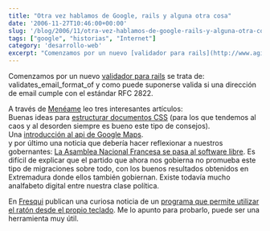 ```yaml
---
title: "Otra vez hablamos de Google, rails y alguna otra cosa"
date: '2006-11-27T10:46:00+00:00'
slug: '/blog/2006/11/otra-vez-hablamos-de-google-rails-y-alguna-otra-cosa'
tags: ["google", "historias", "Internet"]
category: 'desarrollo-web'
excerpt: "Comenzamos por un nuevo [validador para rails](http://www.agilewebdevelopment.com/plugins/validates_email_format_of) se trata de: validates\_email\_format\_of y como puede suponerse valida si una direc..."
---
```

Comenzamos por un nuevo [validador para rails](http://www.agilewebdevelopment.com/plugins/validates_email_format_of) se trata de: validates\_email\_format\_of y como puede suponerse valida si una dirección de email cumple con el estándar RFC 2822.

A través de [Menéame](http://www.meneame.com) leo tres interesantes artículos:  
Buenas ideas para [estructurar documentos CSS](http://friendlybit.com/css/how-to-structure-large-css-files/) (para los que tendemos al caos y al desorden siempre es bueno este tipo de consejos).  
Una [introducción al api de Google Maps](http://www.lapuebladecastro.com/tecnologia/programacion/google_maps/index.html).  
y por último una noticia que debería hacer reflexionar a nuestros gobernantes: [La Asamblea Nacional Francesa se pasa al software libre](http://softlibre.barrapunto.com/softlibre/06/11/24/133257.shtml). Es difícil de explicar que el partido que ahora nos gobierna no promueba este tipo de migraciones sobre todo, con los buenos resultados obtenidos en Extremadura donde ellos también gobiernan. Existe todavía mucho analfabeto digital entre nuestra clase política.

En [Fresqui](http://tec.fresqui.com/) publican una curiosa noticia de un [programa que permite utilizar el ratón desde el propio teclado](http://www.lifehacker.com/software/mouser/hack-attack-operate-your-mouse-with-your-keyboard-212816.php). Me lo apunto para probarlo, puede ser una herramienta muy útil.

